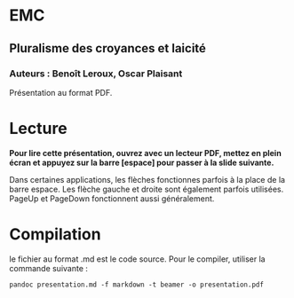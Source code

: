 # EMC
## Pluralisme des croyances et laicité
### Auteurs : Benoît Leroux, Oscar Plaisant

Présentation au format PDF.

# Lecture

**Pour lire cette présentation, ouvrez avec un lecteur PDF, mettez en plein écran et appuyez sur la barre [espace] pour passer à la slide suivante.**

Dans certaines applications, les flèches fonctionnes parfois à la place de la barre espace. Les flèche gauche et droite sont également parfois utilisées.
PageUp et PageDown fonctionnent aussi généralement.

# Compilation

le fichier au format .md est le code source. Pour le compiler, utiliser la commande suivante :

```pandoc presentation.md -f markdown -t beamer -o presentation.pdf```

